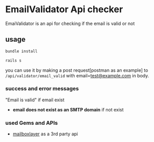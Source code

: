 # EmailValidator Api checker
EmaiValidator is an api for checking if the email is valid or not

## usage
```bash
bundle install
```
```bash
rails s
```
you can use it by making a post  request[postman as an example] to ```/api/validator/email_valid``` with
email=test@example.com in  body.

### success and error messages
"Email is valid" if email exist
* **email does not exist as an SMTP domain** if not exist

### used Gems and APIs
* [mailboxlayer](https://mailboxlayer.com) as a 3rd party api
